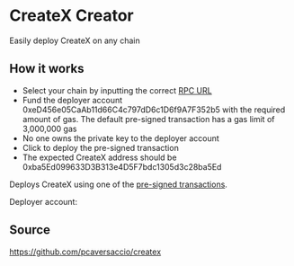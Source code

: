 # CreateX Creator

Easily deploy CreateX on any chain

## How it works

- Select your chain by inputting the correct [RPC URL](https://chainlist.org/)
- Fund the deployer account 0xeD456e05CaAb11d66C4c797dD6c1D6f9A7F352b5 with the required amount of gas. The default pre-signed transaction has a gas limit of 3,000,000 gas
- No one owns the private key to the deployer account
- Click to deploy the pre-signed transaction
- The expected CreateX address should be 0xba5Ed099633D3B313e4D5F7bdc1305d3c28ba5Ed

Deploys CreateX using one of the [pre-signed transactions](https://github.com/pcaversaccio/createx/tree/main/scripts/presigned-createx-deployment-transactions).

Deployer account:  

## Source

https://github.com/pcaversaccio/createx
